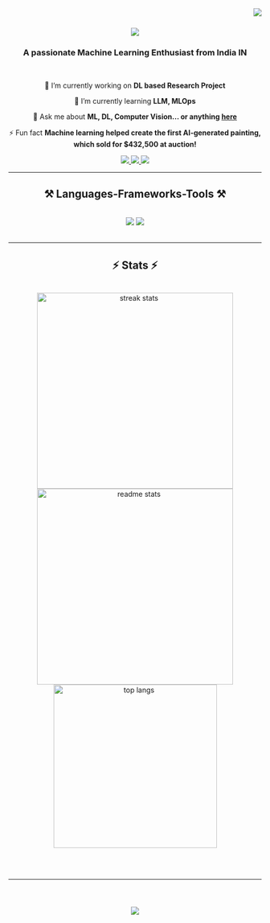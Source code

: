 <img align="right" src="https://visitor-badge.laobi.icu/badge?page_id=YashPratapS.YashPratapS" />

<h1 align="center">
    <img src="https://readme-typing-svg.herokuapp.com/?font=Righteous&size=35&center=true&vCenter=true&width=500&height=70&duration=4000&lines=Hi+There!+👋;+I'm+Yash+Pratap+Singh!;" />
</h1>

<h3 align="center">A passionate Machine Learning Enthusiast from India IN</h3>

<br/>

<div align="center">
 
 🔭 I’m currently working on **DL based Research Project**
 
 🌱 I’m currently learning **LLM, MLOps**

💬 Ask me about **ML, DL, Computer Vision... or anything [here](https://www.linkedin.com/in/yash-pratap-singh-879181212/)**

⚡ Fun fact **Machine learning helped create the first AI-generated painting, which sold for $432,500 at auction!**

 </div>
 
<div align="center"> 
  <a href="mailto:yashpratap684@gmail.com">
    <img src="https://img.shields.io/badge/Gmail-333333?style=for-the-badge&logo=gmail&logoColor=red" />
  </a>
  <a href="https://www.linkedin.com/in/yash-pratap-singh-879181212/" target="_blank">
    <img src="https://img.shields.io/badge/LinkedIn-0077B5?style=for-the-badge&logo=linkedin&logoColor=white" />
  </a>
  <a href="https://yashpratapsingh.netlify.app/">
     <img src="https://img.shields.io/badge/Portfolio-FF5722?style=for-the-badge&logo=todoist&logoColor=white"/> <!-- sqlite, safari, google-chrome are other good icon options -->
  </a>
</div>

 <hr/>
 
<h2 align="center">⚒️ Languages-Frameworks-Tools ⚒️</h2>
<br/>
<div align="center">
    <img src="https://skillicons.dev/icons?i=python,matlab,c,cpp,opencv,vscode,sklearn,tensorflow" />
    <img src="https://skillicons.dev/icons?i=pytorch,github,latex,linkedin,git,androidstudio,raspberrypi,arduino" /><br>
</div>

<br/>
<hr/>

<h2 align="center">⚡ Stats ⚡</h2>
<br>
<div align=center>
  <img width=390 src="https://streak-stats.demolab.com/?user=YashPratapS&count_private=true&theme=react&border_radius=10" alt="streak stats"/>
  <img width=390 src="https://github-readme-stats.vercel.app/api?username=YashPratapS&count_private=true&show_icons=true&theme=react&rank_icon=github&border_radius=10" alt="readme stats" />
  <br/>
  <img width=325 align="center" src="https://github-readme-stats.vercel.app/api/top-langs/?username=YashPratapS&hide=HTML&langs_count=8&layout=compact&theme=react&border_radius=10&size_weight=0.5&count_weight=0.5&exclude_repo=github-readme-stats" alt="top langs" />
</div>

<br/><br/>

<hr/>

<br/>

<h3 align="center">
<img src="https://readme-typing-svg.herokuapp.com/?font=Righteous&size=35&center=true&vCenter=true&width=500&height=70&duration=4000&lines=Thanks+for+visiting!+👋;+Reach+out+to+me+on+LinkedIn!;" />
</h3>

<br/>

